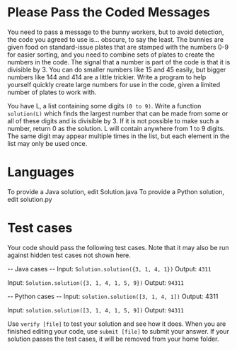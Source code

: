# Please Pass the Coded Messages

You need to pass a message to the bunny workers, but to avoid detection, the code you agreed to use is... obscure, to say the least. The bunnies are given food on standard-issue plates that are stamped with the numbers 0-9 for easier sorting, and you need to combine sets of plates to create the numbers in the code. The signal that a number is part of the code is that it is divisible by 3. You can do smaller numbers like 15 and 45 easily, but bigger numbers like 144 and 414 are a little trickier. Write a program to help yourself quickly create large numbers for use in the code, given a limited number of plates to work with.

You have L, a list containing some digits `(0 to 9)`. Write a function `solution(L)` which finds the largest number that can be made from some or all of these digits and is divisible by 3. If it is not possible to make such a number, return 0 as the solution. L will contain anywhere from 1 to 9 digits.  The same digit may appear multiple times in the list, but each element in the list may only be used once.

# Languages

To provide a Java solution, edit Solution.java
To provide a Python solution, edit solution.py

# Test cases
Your code should pass the following test cases.
Note that it may also be run against hidden test cases not shown here.

-- Java cases --
Input:
`Solution.solution({3, 1, 4, 1})`
Output:
`4311`

Input:
`Solution.solution({3, 1, 4, 1, 5, 9})`
Output:
`94311`

-- Python cases --
Input:
`solution.solution([3, 1, 4, 1])`
Output:
    4311

Input:
`solution.solution([3, 1, 4, 1, 5, 9])`
Output:
`94311`

Use `verify [file]` to test your solution and see how it does. When you are finished editing your code, use `submit [file]` to submit your answer. If your solution passes the test cases, it will be removed from your home folder.
